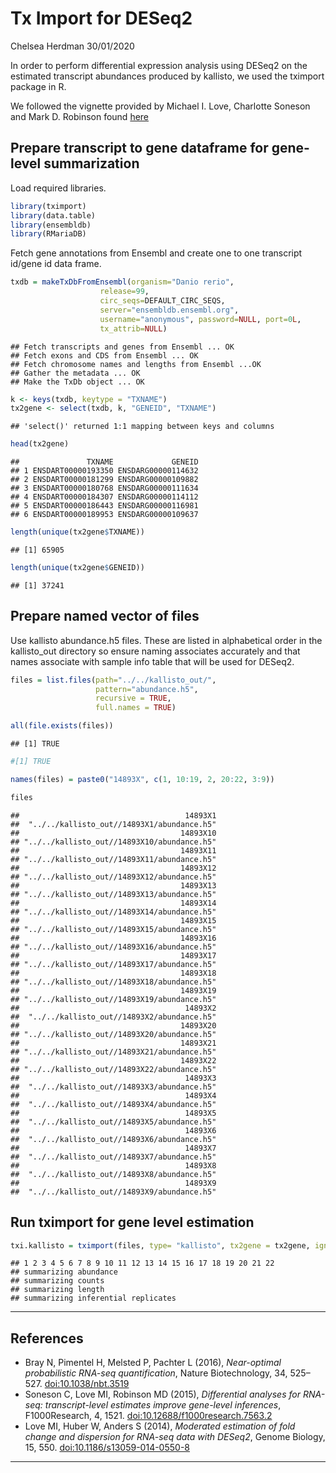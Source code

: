 Tx Import for DESeq2
================
Chelsea Herdman
30/01/2020

In order to perform differential expression analysis using DESeq2 on the
estimated transcript abundances produced by kallisto, we used the
tximport package in R.

We followed the vignette provided by Michael I. Love, Charlotte Soneson
and Mark D. Robinson found
[here](http://bioconductor.org/packages/release/bioc/vignettes/tximport/inst/doc/tximport.html#salmon_with_inferential_replicates)

## Prepare transcript to gene dataframe for gene-level summarization

Load required libraries.

``` r
library(tximport)
library(data.table)
library(ensembldb)
library(RMariaDB)
```

Fetch gene annotations from Ensembl and create one to one transcript
id/gene id data frame.

``` r
txdb = makeTxDbFromEnsembl(organism="Danio rerio",
                    release=99,
                    circ_seqs=DEFAULT_CIRC_SEQS,
                    server="ensembldb.ensembl.org",
                    username="anonymous", password=NULL, port=0L,
                    tx_attrib=NULL)
```

    ## Fetch transcripts and genes from Ensembl ... OK
    ## Fetch exons and CDS from Ensembl ... OK
    ## Fetch chromosome names and lengths from Ensembl ...OK
    ## Gather the metadata ... OK
    ## Make the TxDb object ... OK

``` r
k <- keys(txdb, keytype = "TXNAME")
tx2gene <- select(txdb, k, "GENEID", "TXNAME")
```

    ## 'select()' returned 1:1 mapping between keys and columns

``` r
head(tx2gene)
```

    ##               TXNAME             GENEID
    ## 1 ENSDART00000193350 ENSDARG00000114632
    ## 2 ENSDART00000181299 ENSDARG00000109882
    ## 3 ENSDART00000180768 ENSDARG00000111634
    ## 4 ENSDART00000184307 ENSDARG00000114112
    ## 5 ENSDART00000186443 ENSDARG00000116981
    ## 6 ENSDART00000189953 ENSDARG00000109637

``` r
length(unique(tx2gene$TXNAME))
```

    ## [1] 65905

``` r
length(unique(tx2gene$GENEID))
```

    ## [1] 37241

## Prepare named vector of files

Use kallisto abundance.h5 files. These are listed in alphabetical order
in the kallisto\_out directory so ensure naming associates accurately
and that names associate with sample info table that will be used for
DESeq2.

``` r
files = list.files(path="../../kallisto_out/",
                   pattern="abundance.h5",
                   recursive = TRUE,
                   full.names = TRUE)

all(file.exists(files))
```

    ## [1] TRUE

``` r
#[1] TRUE

names(files) = paste0("14893X", c(1, 10:19, 2, 20:22, 3:9))

files
```

    ##                                     14893X1 
    ##  "../../kallisto_out//14893X1/abundance.h5" 
    ##                                    14893X10 
    ## "../../kallisto_out//14893X10/abundance.h5" 
    ##                                    14893X11 
    ## "../../kallisto_out//14893X11/abundance.h5" 
    ##                                    14893X12 
    ## "../../kallisto_out//14893X12/abundance.h5" 
    ##                                    14893X13 
    ## "../../kallisto_out//14893X13/abundance.h5" 
    ##                                    14893X14 
    ## "../../kallisto_out//14893X14/abundance.h5" 
    ##                                    14893X15 
    ## "../../kallisto_out//14893X15/abundance.h5" 
    ##                                    14893X16 
    ## "../../kallisto_out//14893X16/abundance.h5" 
    ##                                    14893X17 
    ## "../../kallisto_out//14893X17/abundance.h5" 
    ##                                    14893X18 
    ## "../../kallisto_out//14893X18/abundance.h5" 
    ##                                    14893X19 
    ## "../../kallisto_out//14893X19/abundance.h5" 
    ##                                     14893X2 
    ##  "../../kallisto_out//14893X2/abundance.h5" 
    ##                                    14893X20 
    ## "../../kallisto_out//14893X20/abundance.h5" 
    ##                                    14893X21 
    ## "../../kallisto_out//14893X21/abundance.h5" 
    ##                                    14893X22 
    ## "../../kallisto_out//14893X22/abundance.h5" 
    ##                                     14893X3 
    ##  "../../kallisto_out//14893X3/abundance.h5" 
    ##                                     14893X4 
    ##  "../../kallisto_out//14893X4/abundance.h5" 
    ##                                     14893X5 
    ##  "../../kallisto_out//14893X5/abundance.h5" 
    ##                                     14893X6 
    ##  "../../kallisto_out//14893X6/abundance.h5" 
    ##                                     14893X7 
    ##  "../../kallisto_out//14893X7/abundance.h5" 
    ##                                     14893X8 
    ##  "../../kallisto_out//14893X8/abundance.h5" 
    ##                                     14893X9 
    ##  "../../kallisto_out//14893X9/abundance.h5"

## Run tximport for gene level estimation

``` r
txi.kallisto = tximport(files, type= "kallisto", tx2gene = tx2gene, ignoreTxVersion = TRUE)
```

    ## 1 2 3 4 5 6 7 8 9 10 11 12 13 14 15 16 17 18 19 20 21 22 
    ## summarizing abundance
    ## summarizing counts
    ## summarizing length
    ## summarizing inferential replicates

-----

## References

  - Bray N, Pimentel H, Melsted P, Pachter L (2016), *Near-optimal
    probabilistic RNA-seq quantification*, Nature Biotechnology, 34,
    525–527. <doi:10.1038/nbt.3519>  
  - Soneson C, Love MI, Robinson MD (2015), *Differential analyses for
    RNA-seq: transcript-level estimates improve gene-level inferences*,
    F1000Research, 4, 1521. <doi:10.12688/f1000research.7563.2>  
  - Love MI, Huber W, Anders S (2014), *Moderated estimation of fold
    change and dispersion for RNA-seq data with DESeq2*, Genome Biology,
    15, 550. <doi:10.1186/s13059-014-0550-8>

-----
